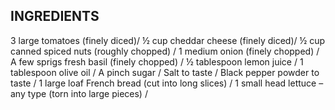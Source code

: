 INGREDIENTS
-----------
3 large tomatoes (finely diced)/
½ cup cheddar cheese (finely diced)/ 
½ cup canned spiced nuts (roughly chopped) /
1 medium onion (finely chopped) /
A few sprigs fresh basil (finely chopped) /
½ tablespoon lemon juice /
1 tablespoon olive oil /
A pinch sugar /
Salt to taste /
Black pepper powder to taste /
1 large loaf French bread (cut into long slices) /
1 small head lettuce – any type (torn into large pieces) /